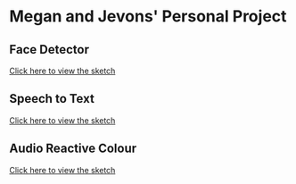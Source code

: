 # Megan and Jevons' Personal Project
## Face Detector

[Click here to view the sketch](https://meganduong.github.io/personalproject/face_detector/)

## Speech to Text

[Click here to view the sketch](https://meganduong.github.io/personalproject/speech_to_text/)


## Audio Reactive Colour
[Click here to view the sketch](https://meganduong.github.io/personalproject/audioreactive_colour/)

